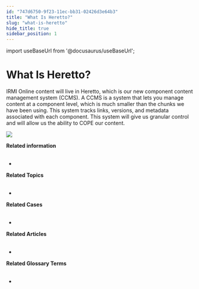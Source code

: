 ```yaml
---
id: "747d6750-9f23-11ec-bb31-02426d3e64b3"
title: "What Is Heretto?"
slug: "what-is-heretto"
hide_title: true
sidebar_position: 1
---
```

import useBaseUrl from '@docusaurus/useBaseUrl';


# <a id="concept-3576" class="anchor_top_offset"/><a id="ariaid-title1" class="anchor_top_offset"/>What Is Heretto?

<p xmlns="http://www.w3.org/1999/xhtml" className="shortdesc"> </p> 
<p xmlns="http://www.w3.org/1999/xhtml" className="p">IRMI Online content will live in Heretto, which is our new component content management system (CCMS). A CCMS is a system that lets you manage content at a component level, which is much smaller than the chunks we have been using. This system tracks links, versions, and metadata associated with each component. This system will give us granular control and will allow us the ability to COPE our content.</p> 
<p xmlns="http://www.w3.org/1999/xhtml" className="p"><img className="image" src={useBaseUrl("/b2d4d7e0-9d84-11ec-bb31-02426d3e64b3.png")} /></p> 
<div>   <nav xmlns="http://www.w3.org/1999/xhtml" role="navigation" className="related-links"><div className="linklist relinfo"><strong>Related information</strong><br /><br /><ul className="linklist"><li className="linklist"><a className="link" /></li></ul></div><div className="linklist Related_Topics"><a className="link"><strong>Related Topics</strong><br /><br /></a><ul className="linklist"><a className="link" /><li className="linklist"><a className="link" /><a className="link" /></li></ul></div><div className="linklist Related_Cases"><a className="link"><strong>Related Cases</strong><br /><br /></a><ul className="linklist"><a className="link" /><li className="linklist"><a className="link" /><a className="link" /></li></ul></div><div className="linklist Related_Articles"><a className="link"><strong>Related Articles</strong><br /><br /></a><ul className="linklist"><a className="link" /><li className="linklist"><a className="link" /><a className="link" /></li></ul></div><div className="linklist Related_Glossary"><a className="link"><strong>Related Glossary Terms</strong><br /><br /></a><ul className="linklist"><a className="link" /><li className="linklist"><a className="link" /><a className="link" /></li></ul></div></nav><a className="link">   </a></div> 
